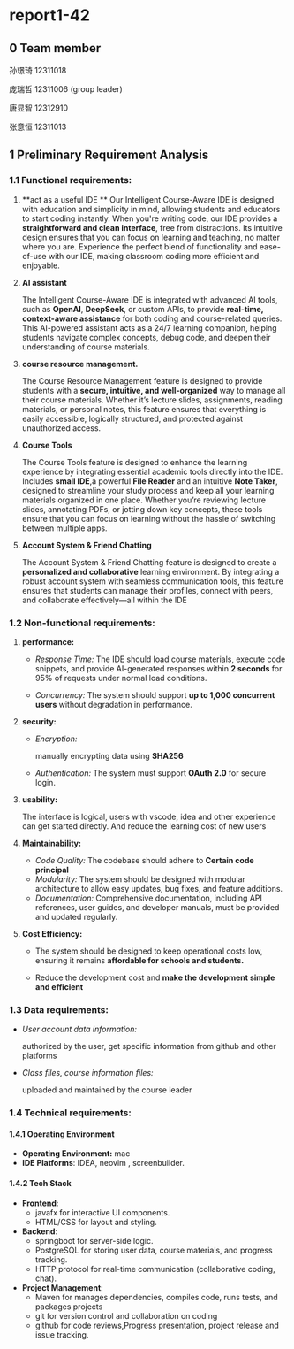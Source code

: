 # report1-42

## 0 Team member

孙璟琦 12311018

庞瑞哲 12311006 (group leader)

唐显智 12312910

张意恒 12311013

## 1 Preliminary Requirement Analysis

### 1.1 Functional requirements:

1. **act as a useful IDE **
   Our Intelligent Course-Aware IDE is designed with education and simplicity in mind, allowing students and educators to start coding instantly. When you're writing code, our IDE provides a **straightforward and clean interface**, free from distractions. Its intuitive design ensures that you can focus on learning and teaching, no matter where you are. Experience the perfect blend of functionality and ease-of-use with our IDE, making classroom coding more efficient and enjoyable. 

2. **AI assistant**

   The Intelligent Course-Aware IDE is integrated with advanced AI tools, such as **OpenAI**, **DeepSeek**, or custom APIs, to provide **real-time, context-aware assistance** for both coding and course-related queries. This AI-powered assistant acts as a 24/7 learning companion, helping students navigate complex concepts, debug code, and deepen their understanding of course materials. 

3. **course resource management.**

   The Course Resource Management feature is designed to provide students with a **secure, intuitive, and well-organized** way to manage all their course materials. Whether it’s lecture slides, assignments, reading materials, or personal notes, this feature ensures that everything is easily accessible, logically structured, and protected against unauthorized access.

4. **Course Tools**

   The Course Tools feature is designed to enhance the learning experience by integrating essential academic tools directly into the IDE. Includes **small IDE**,a powerful **File Reader** and an intuitive **Note Taker**, designed to streamline your study process and keep all your learning materials organized in one place. Whether you’re reviewing lecture slides, annotating PDFs, or jotting down key concepts, these tools ensure that you can focus on learning without the hassle of switching between multiple apps.

5. **Account System & Friend Chatting**

   The Account System & Friend Chatting feature is designed to create a **personalized and collaborative** learning environment. By integrating a robust account system with seamless communication tools, this feature ensures that students can manage their profiles, connect with peers, and collaborate effectively—all within the IDE

   

   

### 1.2 Non-functional requirements:

1. **performance:**

   - *Response Time:*
     The IDE should load course materials, execute code snippets, and provide AI-generated responses within **2 seconds** for 95% of requests under normal load conditions.

   - *Concurrency:*
     The system should support **up to 1,000 concurrent users** without degradation in performance.

2. **security:**

   - *Encryption:*

     manually encrypting data using **SHA256**

   - *Authentication:*
     The system must support **OAuth 2.0** for secure login.

3. **usability:**

   The interface is logical, users with vscode, idea and other experience can get started directly. And reduce the learning cost of new users

4. **Maintainability:**

   - *Code Quality:*
     The codebase should adhere to **Certain code principal**
   - *Modularity:*
     The system should be designed with modular architecture to allow easy updates, bug fixes, and feature additions.
   - *Documentation:*
     Comprehensive documentation, including API references, user guides, and developer manuals, must be provided and updated regularly.

5. **Cost Efficiency:**

   - The system should be designed to keep operational costs low, ensuring it remains **affordable for schools and students.**

   - Reduce the development cost and **make the development simple and efficient**



### 1.3 Data requirements:

- *User account data information:* 

  authorized by the user, get specific information from github and other platforms

- *Class files, course information files:* 

  uploaded and maintained by the course leader



### 1.4 Technical requirements:

#### 1.4.1 Operating Environment

- **Operating Environment:** mac
- **IDE Platforms**: IDEA, neovim , screenbuilder.

#### 1.4.2 Tech Stack

- **Frontend**:
  - javafx for interactive UI components.
  - HTML/CSS for layout and styling.
- **Backend**:
  - springboot for server-side logic.
  - PostgreSQL for storing user data, course materials, and progress tracking.
  - HTTP protocol for real-time communication (collaborative coding, chat).
- **Project Management**:
  - Maven for manages dependencies, compiles code, runs tests, and packages projects
  - git for version control and collaboration on coding
  - github for code reviews,Progress presentation, project release and issue tracking.

















